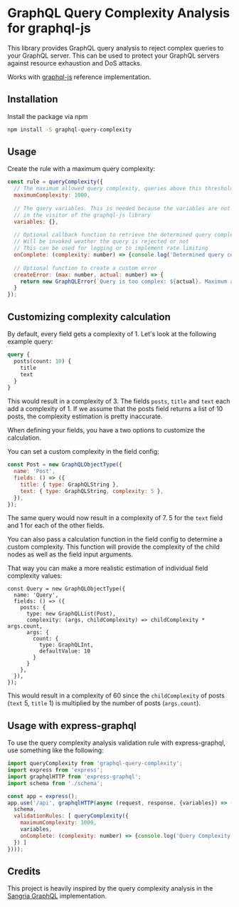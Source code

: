 # GraphQL Query Complexity Analysis for graphql-js

This library provides GraphQL query analysis to reject complex queries to your GraphQL server.
This can be used to protect your GraphQL servers against resource exhaustion and DoS attacks.

Works with [graphql-js](https://github.com/graphql/graphql-js) reference implementation. 


## Installation

Install the package via npm 

```bash
npm install -S graphql-query-complexity
```

## Usage

Create the rule with a maximum query complexity:

```javascript
const rule = queryComplexity({
  // The maximum allowed query complexity, queries above this threshold will be rejected
  maximumComplexity: 1000,
  
  // The query variables. This is needed because the variables are not available
  // in the visitor of the graphql-js library
  variables: {},
  
  // Optional callback function to retrieve the determined query complexity
  // Will be invoked weather the query is rejected or not
  // This can be used for logging or to implement rate limiting
  onComplete: (complexity: number) => {console.log('Determined query complexity: ', complexity)},
  
  // Optional function to create a custom error
  createError: (max: number, actual: number) => {
    return new GraphQLError(`Query is too complex: ${actual}. Maximum allowed complexity: ${max}`);
  }
});
```

## Customizing complexity calculation

By default, every field gets a complexity of 1. Let's look at the following example query: 

```graphql
query {
  posts(count: 10) {
    title
    text
  }
}
```

This would result in a complexity of 3. The fields `posts`, `title` and `text` each add a complexity of 1.
If we assume that the posts field returns a list of 10 posts, the complexity estimation is pretty inaccurate. 

When defining your fields, you have a two options to customize the calculation.

You can set a custom complexity in the field config:

```javascript
const Post = new GraphQLObjectType({
  name: 'Post',
  fields: () => ({
    title: { type: GraphQLString },
    text: { type: GraphQLString, complexity: 5 },
  }),
});
```
The same query would now result in a complexity of 7. 
5 for the `text` field and 1 for each of the other fields. 

You can also pass a calculation function in the field config to determine a custom complexity. 
This function will provide the complexity of the child nodes as well as the field input arguments.

That way you can make a more realistic estimation of individual field complexity values:

```
const Query = new GraphQLObjectType({
  name: 'Query',
  fields: () => ({
    posts: {
      type: new GraphQLList(Post),
      complexity: (args, childComplexity) => childComplexity * args.count,
      args: {
        count: {
          type: GraphQLInt,
          defaultValue: 10
        }
      }
    },
  }),
});
```

This would result in a complexity of 60 since the `childComplexity` of posts (`text` 5, `title` 1) is multiplied by the
number of posts (`args.count`).

## Usage with express-graphql

To use the query complexity analysis validation rule with express-graphql, use something like the
following: 

```javascript
import queryComplexity from 'graphql-query-complexity';
import express from 'express';
import graphqlHTTP from 'express-graphql';
import schema from './schema';

const app = express();
app.use('/api', graphqlHTTP(async (request, response, {variables}) => ({
  schema,
  validationRules: [ queryComplexity({
    maximumComplexity: 1000,
    variables,
    onComplete: (complexity: number) => {console.log('Query Complexity:', complexity);},
  }) ]
})));
```

## Credits

This project is heavily inspired by the query complexity analysis in the 
[Sangria GraphQL](http://sangria-graphql.org/) implementation.
